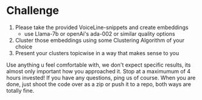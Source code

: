 # Challenge
1. Please take the provided VoiceLine-snippets and create embeddings
   - use Llama-7b or openAi's ada-002 or similar quality options
2. Cluster those embeddings using some Clustering Algorithm of your choice
3. Present your clusters topicwise in a way that makes sense to you


Use anything u feel comfortable with, we don't expect specific results, its almost only important how you approached it. Stop at a maximumum of 4 hours invested!
If you have any questions, ping us of course.
When you are done, just shoot the code over as a zip or push it to a repo, both ways are totally fine.

